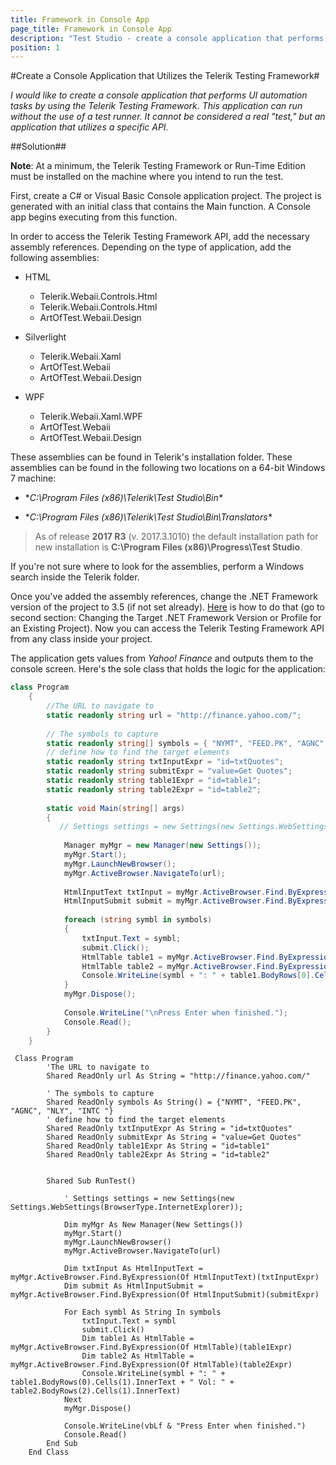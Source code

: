 ```yaml
---
title: Framework in Console App
page_title: Framework in Console App
description: "Test Studio - create a console application that performs UI automation tasks by using the Telerik Testing Framework."
position: 1
---
```

#Create a Console Application that Utilizes the Telerik Testing Framework#

*I would like to create a console application that performs UI automation tasks by using the Telerik Testing Framework. This application can run without the use of a test runner. It cannot be considered a real "test," but an application that utilizes a specific API.*

##Solution##

**Note**: At a minimum, the Telerik Testing Framework or Run-Time Edition must be installed on the machine where you intend to run the test.

First, create a C# or Visual Basic Console application project. The project is generated with an initial class that contains the Main function. A Console app begins executing from this function.
 
In order to access the Telerik Testing Framework API, add the necessary assembly references. Depending on the type of application, add the following assemblies:


* HTML

	* Telerik.Webaii.Controls.Html
	* Telerik.Webaii.Controls.Html
	* ArtOfTest.Webaii.Design


* Silverlight

	* Telerik.Webaii.Xaml
	* ArtOfTest.Webaii
	* ArtOfTest.Webaii.Design

* WPF

	* Telerik.Webaii.Xaml.WPF
	* ArtOfTest.Webaii
	* ArtOfTest.Webaii.Design 


These assemblies can be found in Telerik's installation folder. These assemblies can be found in the following two locations on a 64-bit Windows 7 machine:

* **C:\Program Files (x86)\Telerik\Test Studio\Bin\**

* **C:\Program Files (x86)\Telerik\Test Studio\Bin\Translators\**

> As of release **2017 R3** (v. 2017.3.1010) the default installation path for new installation is **C:\Program Files (x86)\Progress\Test Studio**.

If you're not sure where to look for the assemblies, perform a Windows search inside the Telerik folder.

Once you've added the assembly references, change the .NET Framework version of the project to 3.5 (if not set already). <a href="http://msdn.microsoft.com/en-us/library/bb398202.aspx" target="_blank">Here</a> is how to do that (go to second section: Changing the Target .NET Framework Version or Profile for an Existing Project). Now you can access the Telerik Testing Framework API from any class inside your project.

The application gets values from *Yahoo! Finance* and outputs them to the console screen. Here's the sole class that holds the logic for the application:

```C#
class Program
    {
        //The URL to navigate to
        static readonly string url = "http://finance.yahoo.com/";
 
        // The symbols to capture
        static readonly string[] symbols = { "NYMT", "FEED.PK", "AGNC", "NLY", "INTC " };
        // define how to find the target elements
        static readonly string txtInputExpr = "id=txtQuotes";
        static readonly string submitExpr = "value=Get Quotes";
        static readonly string table1Expr = "id=table1";
        static readonly string table2Expr = "id=table2";
 
        static void Main(string[] args)
        {
           // Settings settings = new Settings(new Settings.WebSettings(BrowserType.InternetExplorer));
 
            Manager myMgr = new Manager(new Settings());
            myMgr.Start();
            myMgr.LaunchNewBrowser();
            myMgr.ActiveBrowser.NavigateTo(url);
 
            HtmlInputText txtInput = myMgr.ActiveBrowser.Find.ByExpression<HtmlInputText>(txtInputExpr);
            HtmlInputSubmit submit = myMgr.ActiveBrowser.Find.ByExpression<HtmlInputSubmit>(submitExpr);
 
            foreach (string symbl in symbols)
            {
                txtInput.Text = symbl;
                submit.Click();
                HtmlTable table1 = myMgr.ActiveBrowser.Find.ByExpression<HtmlTable>(table1Expr);
                HtmlTable table2 = myMgr.ActiveBrowser.Find.ByExpression<HtmlTable>(table2Expr);
                Console.WriteLine(symbl + ": " + table1.BodyRows[0].Cells[1].InnerText + " Vol: " + table2.BodyRows[2].Cells[1].InnerText);
            }
            myMgr.Dispose();
 
            Console.WriteLine("\nPress Enter when finished.");
            Console.Read();
        }
    }
```
```VB
 Class Program
        'The URL to navigate to
        Shared ReadOnly url As String = "http://finance.yahoo.com/"
 
        ' The symbols to capture
        Shared ReadOnly symbols As String() = {"NYMT", "FEED.PK", "AGNC", "NLY", "INTC "}
        ' define how to find the target elements
        Shared ReadOnly txtInputExpr As String = "id=txtQuotes"
        Shared ReadOnly submitExpr As String = "value=Get Quotes"
        Shared ReadOnly table1Expr As String = "id=table1"
        Shared ReadOnly table2Expr As String = "id=table2"
 
 
        Shared Sub RunTest()
 
            ' Settings settings = new Settings(new Settings.WebSettings(BrowserType.InternetExplorer));
 
            Dim myMgr As New Manager(New Settings())
            myMgr.Start()
            myMgr.LaunchNewBrowser()
            myMgr.ActiveBrowser.NavigateTo(url)
 
            Dim txtInput As HtmlInputText = myMgr.ActiveBrowser.Find.ByExpression(Of HtmlInputText)(txtInputExpr)
            Dim submit As HtmlInputSubmit = myMgr.ActiveBrowser.Find.ByExpression(Of HtmlInputSubmit)(submitExpr)
 
            For Each symbl As String In symbols
                txtInput.Text = symbl
                submit.Click()
                Dim table1 As HtmlTable = myMgr.ActiveBrowser.Find.ByExpression(Of HtmlTable)(table1Expr)
                Dim table2 As HtmlTable = myMgr.ActiveBrowser.Find.ByExpression(Of HtmlTable)(table2Expr)
                Console.WriteLine(symbl + ": " + table1.BodyRows(0).Cells(1).InnerText + " Vol: " + table2.BodyRows(2).Cells(1).InnerText)
            Next
            myMgr.Dispose()
 
            Console.WriteLine(vbLf & "Press Enter when finished.")
            Console.Read()
        End Sub
    End Class
```